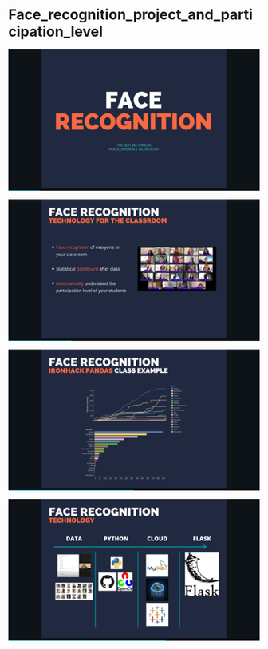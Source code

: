 # Face_recognition_project_and_participation_level

![Image1](/images/1.png)

![Image2](/images/2.png)

![Image3](/images/3.png)

![Image4](/images/4.png)
